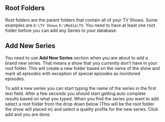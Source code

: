 ## Root Folders
Root folders are the parent folders that contain all of your TV Shows. Some examples are `D:\TV Shows` `D:\Media\TV`. You need to have at least one root folder before you can add any Series to your database.

## Add New Series
You need to use **Add New Series** section when you are about to add a brand new series. That means a show that you currently don't have in your root folder. This will create a new folder based on the name of the show and mark all episodes with exception of special episodes as monitored episodes.

To add a new series you can start typing the name of the series in the first text field. After a few seconds you should start getting auto complete results based on what you typed. When you find the series you want to add select a root folder from the drop down below (This will be the root folder the show will placed in) and select a quality profile for the new series. Click add and you are done.